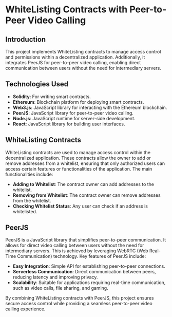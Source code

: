 # WhiteListing Contracts with Peer-to-Peer Video Calling

## Introduction
This project implements WhiteListing contracts to manage access control and permissions within a decentralized application. Additionally, it integrates PeerJS for peer-to-peer video calling, enabling direct communication between users without the need for intermediary servers.

## Technologies Used
- **Solidity**: For writing smart contracts.
- **Ethereum**: Blockchain platform for deploying smart contracts.
- **Web3.js**: JavaScript library for interacting with the Ethereum blockchain.
- **PeerJS**: JavaScript library for peer-to-peer video calling.
- **Node.js**: JavaScript runtime for server-side development.
- **React**: JavaScript library for building user interfaces.

## WhiteListing Contracts
WhiteListing contracts are used to manage access control within the decentralized application. These contracts allow the owner to add or remove addresses from a whitelist, ensuring that only authorized users can access certain features or functionalities of the application. The main functionalities include:
- **Adding to Whitelist**: The contract owner can add addresses to the whitelist.
- **Removing from Whitelist**: The contract owner can remove addresses from the whitelist.
- **Checking Whitelist Status**: Any user can check if an address is whitelisted.

## PeerJS
PeerJS is a JavaScript library that simplifies peer-to-peer communication. It allows for direct video calling between users without the need for intermediary servers. This is achieved by leveraging WebRTC (Web Real-Time Communication) technology. Key features of PeerJS include:
- **Easy Integration**: Simple API for establishing peer-to-peer connections.
- **Serverless Communication**: Direct communication between peers, reducing latency and improving privacy.
- **Scalability**: Suitable for applications requiring real-time communication, such as video calls, file sharing, and gaming.

By combining WhiteListing contracts with PeerJS, this project ensures secure access control while providing a seamless peer-to-peer video calling experience.
